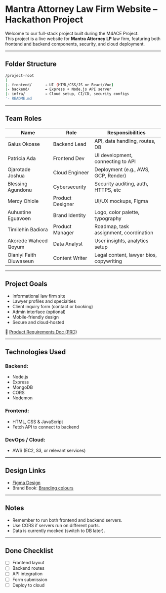 # Mantra Attorney Law Firm Website – Hackathon Project

Welcome to our full-stack project built during the M4ACE Project.  
This project is a live website for **Mantra Attorney LP** law firm, featuring both frontend and backend components, security, and cloud deployment.

---

## Folder Structure

```bash
/project-root
|
|- frontend/      → UI (HTML/CSS/JS or React/Vue)
|- backend/       → Express + Node.js API server
|- infra/         → Cloud setup, CI/CD, security configs
'- README.md
```

---

## Team Roles

| Name                    | Role              | Responsibilities |
|-------------------------|-------------------|------------------|
|  Gaius Okoase           | Backend Lead      | API, data handling, routes, DB |
| Patricia Ada            | Frontend Dev       | UI development, connecting to API |
| Ojarotade Joshua        | Cloud Engineer     | Deployment (e.g., AWS, GCP, Render) |
| Blessing Agundonu       | Cybersecurity      | Security auditing, auth, HTTPS, etc |
| Mercy Ohiole            | Product Designer   | UI/UX mockups, Figma |
| Auhustine Eguavoen      | Brand Identity     | Logo, color palette, typography |
| Timilehin Badiora       | Product Manager    | Roadmap, task assignment, coordination |
| Akorede Waheed Qoyum    | Data Analyst       | User insights, analytics setup |
| Olaniyi Faith Oluwaseun | Content Writer     | Legal content, lawyer bios, copywriting |
---

## Project Goals

- Informational law firm site
- Lawyer profiles and specialties
- Client inquiry form (contact or booking)
- Admin interface (optional)
- Mobile-friendly design
- Secure and cloud-hosted

📄 [Product Requirements Doc (PRD)](https://brazen-birth-5fc.notion.site/PRD-FOR-MANTRA-ATTORNEYS-LP-WEBSITE-1f62d492bd3580fa9468fbc0aa2a23d1?pvs=4)

---

## Technologies Used

### Backend:
- Node.js
- Express
- MongoDB 
- CORS
- Nodemon

### Frontend:
- HTML, CSS & JavaScript
- Fetch API to connect to backend

### DevOps / Cloud:
- AWS (EC2, S3, or relevant services)

---

## Design Links

- [Figma Design](https://www.figma.com/proto/H32RBJvwJp8GB7bE5ZQ7HI/Untitled?page-id=381%3A278&node-id=383-569&viewport=-427%2C-200%2C0.65&t=hhXEZGUz6YHSkAty-1&scaling=scale-down-width&content-scaling=fixed)
- Brand Book: [Branding colours](./design/images/image.png)
---

## Notes

- Remember to run both frontend and backend servers.
- Use CORS if servers run on different ports.
- Data is currently mocked (switch to DB later).

---

##  Done Checklist

- [ ] Frontend layout
- [ ] Backend routes
- [ ] API integration
- [ ] Form submission
- [ ] Deploy to cloud
